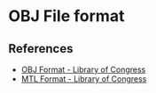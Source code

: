 ﻿# OBJ File format

## References

* [OBJ Format - Library of Congress](https://www.loc.gov/preservation/digital/formats/fdd/fdd000507.shtml)
* [MTL Format - Library of Congress](https://www.loc.gov/preservation/digital/formats/fdd/fdd000508.shtml)